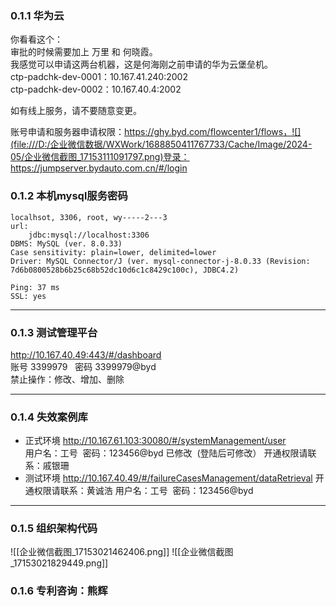 ### 0.1.1 华为云
你看看这个：  
审批的时候需要加上 万里 和 何晓霞。  
我感觉可以申请这两台机器，这是何海刚之前申请的华为云堡垒机。  
ctp-padchk-dev-0001：10.167.41.240:2002  
ctp-padchk-dev-0002：10.167.40.4:2002  
  
如有线上服务，请不要随意变更。  
  
账号申请和服务器申请权限：https://ghy.byd.com/flowcenter1/flows，![](file:///D:/企业微信数据/WXWork/1688850411767733/Cache/Image/2024-05/企业微信截图_17153111091797.png)登录：https://jumpserver.bydauto.com.cn/#/login
### 0.1.2 本机mysql服务密码
	localhsot, 3306, root, wy-----2---3
	url: 
		jdbc:mysql://localhost:3306
	DBMS: MySQL (ver. 8.0.33)
	Case sensitivity: plain=lower, delimited=lower
	Driver: MySQL Connector/J (ver. mysql-connector-j-8.0.33 (Revision: 7d6b0800528b6b25c68b52dc10d6c1c8429c100c), JDBC4.2)
	
	Ping: 37 ms
	SSL: yes
---

### 0.1.3 测试管理平台
http://10.167.40.49:443/#/dashboard  
账号 3399979   密码 3399979@byd  
禁止操作：修改、增加、删除

---


### 0.1.4 失效案例库
- 正式环境
http://10.167.61.103:30080/#/systemManagement/user  
用户名：工号  密码：123456@byd  已修改  (登陆后可修改）
开通权限请联系：戚银珊
- 测试环境
http://10.167.40.49/#/failureCasesManagement/dataRetrieval
开通权限请联系：黄诚浩
用户名：工号  密码：123456@byd

---
### 0.1.5 组织架构代码
![[企业微信截图_17153021462406.png]]
![[企业微信截图_17153021829449.png]]
### 0.1.6 专利咨询：熊辉
